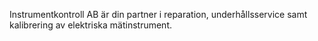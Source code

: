 Instrumentkontroll AB är din partner i reparation, underhållsservice samt kalibrering av elektriska mätinstrument.
